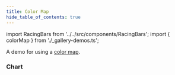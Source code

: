 ```yaml
---
title: Color Map
hide_table_of_contents: true
---
```


import RacingBars from '../../src/components/RacingBars';
import { colorMap } from './\_gallery-demos.ts';

A demo for using a [color map](../documentation/options.md#colormap).

<!--truncate-->

### Chart

<div className="gallery">
  <RacingBars
    {...colorMap}
  />
</div>

